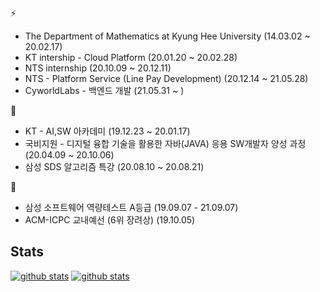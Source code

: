 <!--
**cksgns93/cksgns93** is a ✨ _special_ ✨ repository because its `README.md` (this file) appears on your GitHub profile.
-->
⚡
-  The Department of Mathematics at Kyung Hee University (14.03.02 ~ 20.02.17)
-  KT intership - Cloud Platform (20.01.20 ~ 20.02.28)
-  NTS internship (20.10.09 ~ 20.12.11)
-  NTS - Platform Service (Line Pay Development) (20.12.14 ~ 21.05.28)
-  CyworldLabs - 백엔드 개발 (21.05.31 ~ )

🌱
- KT - AI,SW 아카데미 (19.12.23 ~ 20.01.17)
- 국비지원 - 디지털 융합 기술을 활용한 자바(JAVA) 응용 SW개발자 양성 과정 (20.04.09 ~ 20.10.06)
- 삼성 SDS 알고리즘 특강 (20.08.10 ~ 20.08.21)

🔭
- 삼성 소프트웨어 역량테스트 A등급 (19.09.07 - 21.09.07)
- ACM-ICPC 교내예선 (6위 장려상) (19.10.05)

## Stats
[![github stats](https://github-readme-stats.vercel.app/api?username=chanqun&count_private=true&show_icons=true&hide_border=true&bg_color=00000000&title_color=D65476&icon_color=D65476&text_color=BA5A6F)](https://github.com/chanqun)
[![github stats](https://github-readme-stats.vercel.app/api/top-langs?username=chanqun&count_private=true&show_icons=true&hide_border=true&bg_color=00000000&title_color=D65476&icon_color=D65476&text_color=BA5A6F)](https://github.com/chanqun)
